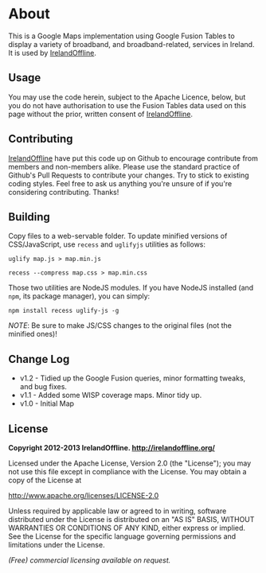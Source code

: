 About
=====
This is a Google Maps implementation using Google Fusion Tables to display a variety of broadband, and broadband-related, services in Ireland. It is used by [IrelandOffline](http://irelandoffline.org/).

Usage
-----
You may use the code herein, subject to the Apache Licence, below, but you do not have authorisation to use the Fusion Tables data used on this page without the prior, written consent of [IrelandOffline](http://irelandoffline.org/).

Contributing
------------
[IrelandOffline](http://irelandoffline.org/) have put this code up on Github to encourage contribute from members and non-members alike. Please use the standard practice of Github's Pull Requests to contribute your changes. Try to stick to existing coding styles. Feel free to ask us anything you're unsure of if you're considering contributing. Thanks!

Building
--------
Copy files to a web-servable folder. To update minified versions of CSS/JavaScript, use `recess` and `uglifyjs` utilities as follows:

``uglify map.js > map.min.js``

``recess --compress map.css > map.min.css``

Those two utilities are NodeJS modules. If you have NodeJS installed (and `npm`, its package manager), you can simply:

``npm install recess uglify-js -g``

*NOTE*: Be sure to make JS/CSS changes to the original files (not the minified ones)!

Change Log
----------
* v1.2 - Tidied up the Google Fusion queries, minor formatting tweaks, and bug fixes.
* v1.1 - Added some WISP coverage maps. Minor tidy up.
* v1.0 - Initial Map

License
-------
**Copyright 2012-2013 IrelandOffline. http://irelandoffline.org/**

Licensed under the Apache License, Version 2.0 (the "License"); you may not use this file except in compliance with the License. You may obtain a copy of the License at

http://www.apache.org/licenses/LICENSE-2.0

Unless required by applicable law or agreed to in writing, software distributed under the License is distributed on an "AS IS" BASIS, WITHOUT WARRANTIES OR CONDITIONS OF ANY KIND, either express or implied. See the License for the specific language governing permissions and limitations under the License.

*(Free) commercial licensing available on request.*

